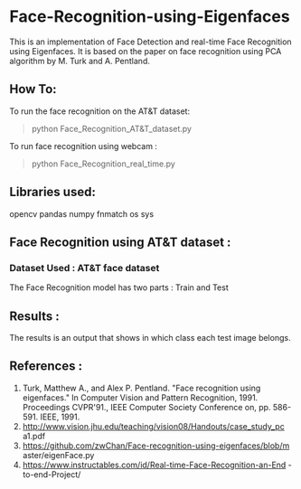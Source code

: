 # Face-Recognition-using-Eigenfaces

This is an implementation of Face Detection and real-time Face Recognition using Eigenfaces. It is based on the paper on face recognition using PCA
algorithm by M. Turk and A. Pentland.

## How To:
To run the face recognition on the AT&T dataset:
> python Face_Recognition_AT&T_dataset.py

To run face recognition using webcam :
> python Face_Recognition_real_time.py

## Libraries used:
opencv
pandas
numpy
fnmatch
os
sys


## Face Recognition using AT&T dataset :
### Dataset Used : AT&T face dataset
The Face Recognition model has two parts : Train and Test

## Results :
The results is an output that shows in which class each test image
belongs.


## References :
1. Turk, Matthew A., and Alex P. Pentland. "Face recognition using
eigenfaces." In Computer Vision and Pattern Recognition, 1991.
Proceedings CVPR'91., IEEE Computer Society Conference on, pp.
586-591. IEEE, 1991.
2. http://www.vision.jhu.edu/teaching/vision08/Handouts/case_study_pc
a1.pdf
3. https://github.com/zwChan/Face-recognition-using-eigenfaces/blob/m
aster/eigenFace.py
4. https://www.instructables.com/id/Real-time-Face-Recognition-an-End
-to-end-Project/

